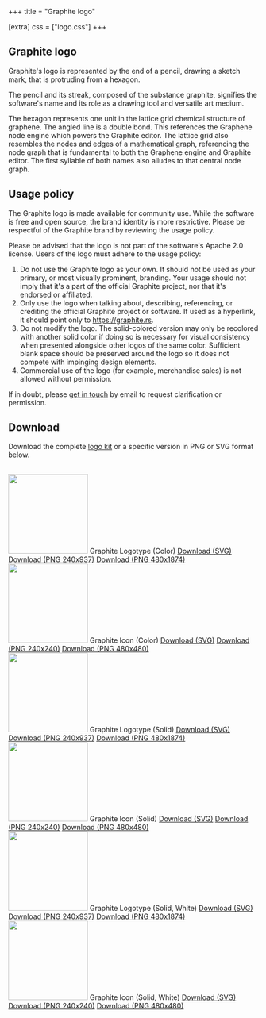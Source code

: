 +++
title = "Graphite logo"

[extra]
css = ["logo.css"]
+++

<section class="reading-material">
<div class="section">

# Graphite logo

<article>

Graphite's logo is represented by the end of a pencil, drawing a sketch mark, that is protruding from a hexagon.

The pencil and its streak, composed of the substance graphite, signifies the software's name and its role as a drawing tool and versatile art medium.

The hexagon represents one unit in the lattice grid chemical structure of graphene. The angled line is a double bond. This references the Graphene node engine which powers the Graphite editor. The lattice grid also resembles the nodes and edges of a mathematical graph, referencing the node graph that is fundamental to both the Graphene engine and Graphite editor. The first syllable of both names also alludes to that central node graph.

## Usage policy

The Graphite logo is made available for community use. While the software is free and open source, the brand identity is more restrictive. Please be respectful of the Graphite brand by reviewing the usage policy.

Please be advised that the logo is not part of the software's Apache 2.0 license. Users of the logo must adhere to the usage policy:

1. Do not use the Graphite logo as your own. It should not be used as your primary, or most visually prominent, branding. Your usage should not imply that it's a part of the official Graphite project, nor that it's endorsed or affiliated.
2. Only use the logo when talking about, describing, referencing, or crediting the official Graphite project or software. If used as a hyperlink, it should point only to <https://graphite.rs>.
3. Do not modify the logo. The solid-colored version may only be recolored with another solid color if doing so is necessary for visual consistency when presented alongside other logos of the same color. Sufficient blank space should be preserved around the logo so it does not compete with impinging design elements.
4. Commercial use of the logo (for example, merchandise sales) is not allowed without permission.

If in doubt, please <a href="/contact">get in touch</a> by email to request clarification or permission.

## Download

Download the complete [logo kit](https://static.graphite.rs/logos/graphite-logo-kit.zip) or a specific version in PNG or SVG format below.

</article>

</div>
</section>

<br />

<section class="feature-box logo-view color">
	<div class="box">
		<div>
			<img src="https://static.graphite.rs/logos/graphite-logotype-color.svg" height="160" />
			<span>Graphite Logotype (Color)</span>
			<a href="https://static.graphite.rs/logos/graphite-logotype-color.svg" download>Download (SVG)</a>
			<a href="https://static.graphite.rs/logos/graphite-logotype-color-240x937.png" download>Download (PNG 240x937)</a>
			<a href="https://static.graphite.rs/logos/graphite-logotype-color-480x1874.png" download>Download (PNG 480x1874)</a>
		</div>
		<div>
			<img src="https://static.graphite.rs/logos/graphite-logo-color.svg" width="160" height="160" />
			<span>Graphite Icon (Color)</span>
			<a href="https://static.graphite.rs/logos/graphite-logo-color.svg" download>Download (SVG)</a>
			<a href="https://static.graphite.rs/logos/graphite-logo-color-240x240.png" download>Download (PNG 240x240)</a>
			<a href="https://static.graphite.rs/logos/graphite-logo-color-480x480.png" download>Download (PNG 480x480)</a>
		</div>
	</div>
</section>

<section class="feature-box logo-view light">
	<div class="box">
		<div>
			<img src="https://static.graphite.rs/logos/graphite-logotype-solid.svg" height="160" />
			<span>Graphite Logotype (Solid)</span>
			<a href="https://static.graphite.rs/logos/graphite-logotype-solid.svg" download>Download (SVG)</a>
			<a href="https://static.graphite.rs/logos/graphite-logotype-solid-240x937.png" download>Download (PNG 240x937)</a>
			<a href="https://static.graphite.rs/logos/graphite-logotype-solid-480x1874.png" download>Download (PNG 480x1874)</a>
		</div>
		<div>
			<img src="https://static.graphite.rs/logos/graphite-logo-solid.svg" width="160" height="160" />
			<span>Graphite Icon (Solid)</span>
			<a href="https://static.graphite.rs/logos/graphite-logo-solid.svg" download>Download (SVG)</a>
			<a href="https://static.graphite.rs/logos/graphite-logo-solid-240x240.png" download>Download (PNG 240x240)</a>
			<a href="https://static.graphite.rs/logos/graphite-logo-solid-480x480.png" download>Download (PNG 480x480)</a>
		</div>
	</div>
</section>

<section class="feature-box logo-view dark">
	<div class="box">
		<div>
			<img src="https://static.graphite.rs/logos/graphite-logotype-solid-white.svg" height="160" />
			<span>Graphite Logotype (Solid, White)</span>
			<a href="https://static.graphite.rs/logos/graphite-logotype-solid-white.svg" download>Download (SVG)</a>
			<a href="https://static.graphite.rs/logos/graphite-logotype-solid-white-240x937.png" download>Download (PNG 240x937)</a>
			<a href="https://static.graphite.rs/logos/graphite-logotype-solid-white-480x1874.png" download>Download (PNG 480x1874)</a>
		</div>
		<div>
			<img src="https://static.graphite.rs/logos/graphite-logo-solid-white.svg" width="160" height="160" />
			<span>Graphite Icon (Solid, White)</span>
			<a href="https://static.graphite.rs/logos/graphite-logo-solid-white.svg" download>Download (SVG)</a>
			<a href="https://static.graphite.rs/logos/graphite-logo-solid-white-240x240.png" download>Download (PNG 240x240)</a>
			<a href="https://static.graphite.rs/logos/graphite-logo-solid-white-480x480.png" download>Download (PNG 480x480)</a>
		</div>
	</div>
</section>
